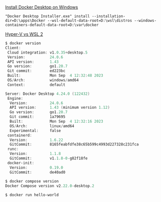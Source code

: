 [Install Docker Desktop on Windows](https://docs.docker.com/desktop/install/windows-install/)

```terminal
"Docker Desktop Installer.exe" install --installation-dir=D:\apps\Docker --wsl-default-data-root=D:\wsl\distros --windows-containers-default-data-root=D:\var\docker
```

[Hyper-V vs WSL 2](https://docs.docker.com/desktop/wsl/)


```powershell
$ docker version
Client:
 Cloud integration: v1.0.35+desktop.5
 Version:           24.0.6
 API version:       1.43
 Go version:        go1.20.7
 Git commit:        ed223bc
 Built:             Mon Sep  4 12:32:48 2023
 OS/Arch:           windows/amd64
 Context:           default

Server: Docker Desktop 4.24.0 (122432)
 Engine:
  Version:          24.0.6
  API version:      1.43 (minimum version 1.12)
  Go version:       go1.20.7
  Git commit:       1a79695
  Built:            Mon Sep  4 12:32:16 2023
  OS/Arch:          linux/amd64
  Experimental:     false
 containerd:
  Version:          1.6.22
  GitCommit:        8165feabfdfe38c65b599c4993d227328c231fca
 runc:
  Version:          1.1.8
  GitCommit:        v1.1.8-0-g82f18fe
 docker-init:
  Version:          0.19.0
  GitCommit:        de40ad0
  
$ docker compose version
Docker Compose version v2.22.0-desktop.2
```

```bash 
$ docker run hello-world
```